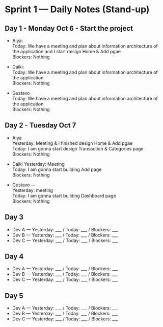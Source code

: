 # Sprint 1 — Daily Notes (Stand‑up)

## Day 1 - Monday Oct 6 - Start the project
- Aiya:
<br>Today: We have a meeting and plan about information architecture of the application and I start design Home & Add pgae
<br>Blockers: Nothing

- Daiki: 
<br>Today: We have a meeting and plan about information architecture of the application
<br>Blockers: Nothing

- Gustavo 
<br>Today: We have a meeting and plan about information architecture of the application
<br>Blockers: Nothing

## Day 2 - Tuesday Oct 7
- Aiya 
<br>Yesterday: Meeting & I finished design Home & Add pgae
<br>Today: I am gonna start design Transaction & Categories page
<br>Blockers: Nothing

- Daiki 
Yesterday: Meeting
<br>Today: I am gonna start building Add page
<br>Blockers: Nothing

- Gustavo — 
<br>Yesterday: meeting
<br>Today: I am gonna start building Dashboard page
<br>Blockers: Nothing

## Day 3
- Dev A — Yesterday: ___ / Today: ___ / Blockers: ___
- Dev B — Yesterday: ___ / Today: ___ / Blockers: ___
- Dev C — Yesterday: ___ / Today: ___ / Blockers: ___

## Day 4
- Dev A — Yesterday: ___ / Today: ___ / Blockers: ___
- Dev B — Yesterday: ___ / Today: ___ / Blockers: ___
- Dev C — Yesterday: ___ / Today: ___ / Blockers: ___

## Day 5
- Dev A — Yesterday: ___ / Today: ___ / Blockers: ___
- Dev B — Yesterday: ___ / Today: ___ / Blockers: ___
- Dev C — Yesterday: ___ / Today: ___ / Blockers: ___
